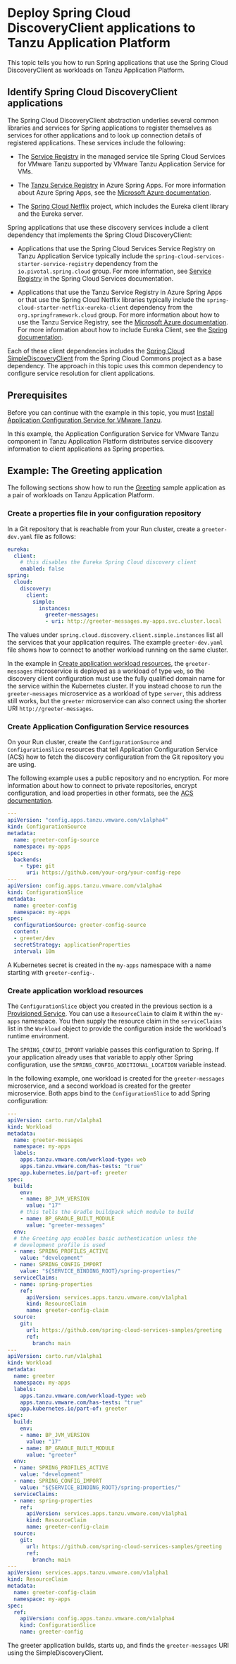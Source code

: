 # Deploy Spring Cloud DiscoveryClient applications to Tanzu Application Platform

This topic tells you how to run Spring applications that use the Spring Cloud DiscoveryClient
as workloads on Tanzu Application Platform.

## <a id="background"></a> Identify Spring Cloud DiscoveryClient applications

The Spring Cloud DiscoveryClient abstraction underlies several common libraries and services for
Spring applications to register themselves as services for other applications and to look up
connection details of registered applications. These services include the following:

- The [Service Registry](https://docs.vmware.com/en/Spring-Cloud-Services-for-VMware-Tanzu/3.1/spring-cloud-services/GUID-service-registry-index.html)
  in the managed service tile Spring Cloud Services for VMware Tanzu supported by
  VMware Tanzu Application Service for VMs.

- The [Tanzu Service Registry](https://learn.microsoft.com/en-us/azure/spring-apps/how-to-enterprise-service-registry) in Azure Spring Apps.
  For more information about Azure Spring Apps, see the
  [Microsoft Azure documentation](https://azure.microsoft.com/en-us/products/spring-apps/).

- The [Spring Cloud Netflix](https://spring.io/projects/spring-cloud-netflix) project, which includes
  the Eureka client library and the Eureka server.

Spring applications that use these discovery services include a client dependency that implements the
Spring Cloud DiscoveryClient:

- Applications that use the Spring Cloud Services Service Registry on Tanzu Application Service typically
  include the `spring-cloud-services-starter-service-registry` dependency from the
  `io.pivotal.spring.cloud` group.
  For more information, see [Service Registry](https://docs.vmware.com/en/Spring-Cloud-Services-for-VMware-Tanzu/3.1/spring-cloud-services/GUID-client-dependencies.html#service-registry)
  in the Spring Cloud Services documentation.

- Applications that use the Tanzu Service Registry in Azure Spring Apps or that use the
  Spring Cloud Netflix libraries typically include the `spring-cloud-starter-netflix-eureka-client`
  dependency from the `org.springframework.cloud` group.
  For more information about how to use the Tanzu Service Registry, see the
  [Microsoft Azure documentation](https://learn.microsoft.com/en-us/azure/spring-apps/how-to-enterprise-service-registry).
  For more information about how to include Eureka Client, see the
  [Spring documentation](https://docs.spring.io/spring-cloud-netflix/docs/current/reference/html/#netflix-eureka-client-starter).

Each of these client dependencies includes the
[Spring Cloud SimpleDiscoveryClient](https://docs.spring.io/spring-cloud-commons/docs/current/reference/html/#simplediscoveryclient)
from the Spring Cloud Commons project as a base dependency.
The approach in this topic uses this common dependency to configure service resolution for client applications.

## <a id="prerequisites"></a> Prerequisites

Before you can continue with the example in this topic, you must
[Install Application Configuration Service for VMware Tanzu](../../application-configuration-service/install-app-config-service.hbs.md).

In this example, the Application Configuration Service for VMware Tanzu component in
Tanzu Application Platform distributes service discovery information to client applications as Spring properties.

## <a id="example-greeting-app"></a> Example: The Greeting application

The following sections show how to run the
[Greeting](https://github.com/spring-cloud-services-samples/greeting) sample application
as a pair of workloads on Tanzu Application Platform.

### <a id="properties-file"></a> Create a properties file in your configuration repository

In a Git repository that is reachable from your Run cluster, create a `greeter-dev.yaml` file as
follows:

```yaml
eureka:
  client:
    # this disables the Eureka Spring Cloud discovery client
    enabled: false
spring:
  cloud:
    discovery:
      client:
        simple:
          instances:
            greeter-messages:
            - uri: http://greeter-messages.my-apps.svc.cluster.local
```

The values under `spring.cloud.discovery.client.simple.instances` list all the services that your application
requires. The example `greeter-dev.yaml` file shows how to connect to another workload running
on the same cluster.

In the example in [Create application workload resources](#create-workloads), the `greeter-messages` microservice is deployed as a workload of type  `web`, so the
discovery client configuration must use the fully qualified domain name for the service within the
Kubernetes cluster. If you instead choose to run the `greeter-messages` microservice as a workload of
type `server`, this address still works, but the `greeter` microservice can also connect
using the shorter URI `http://greeter-messages`.

### <a id="acs-resources"></a> Create Application Configuration Service resources

On your Run cluster, create the `ConfigurationSource` and `ConfigurationSlice` resources that tell
Application Configuration Service (ACS) how to fetch the discovery configuration from the
Git repository you are using.

The following example uses a public repository and no encryption.
For more information about how to connect to private repositories, encrypt configuration, and load
properties in other formats, see the
[ACS documentation](../../application-configuration-service/about.hbs.md).

```yaml
---
apiVersion: "config.apps.tanzu.vmware.com/v1alpha4"
kind: ConfigurationSource
metadata:
  name: greeter-config-source
  namespace: my-apps
spec:
  backends:
    - type: git
      uri: https://github.com/your-org/your-config-repo
---
apiVersion: config.apps.tanzu.vmware.com/v1alpha4
kind: ConfigurationSlice
metadata:
  name: greeter-config
  namespace: my-apps
spec:
  configurationSource: greeter-config-source
  content:
  - greeter/dev
  secretStrategy: applicationProperties
  interval: 10m
```

A Kubernetes secret is created in the `my-apps` namespace with a name starting with `greeter-config-`.

### <a id="create-workloads"></a> Create application workload resources

The `ConfigurationSlice` object you created in the previous section is a
[Provisioned Service](https://github.com/servicebinding/spec#provisioned-service).
You can use a `ResourceClaim` to claim it within the `my-apps` namespace.
You then supply the resource claim in the `serviceClaims` list in the `Workload` object to provide
the configuration inside the workload's runtime environment.

The `SPRING_CONFIG_IMPORT` variable passes this configuration to Spring.
If your application already uses that variable to apply other Spring configuration, use the
`SPRING_CONFIG_ADDITIONAL_LOCATION` variable instead.

In the following example, one workload is created for the `greeter-messages` microservice, and a second
workload is created for the greeter microservice.
Both apps bind to the `ConfigurationSlice` to add Spring configuration:

```yaml
---
apiVersion: carto.run/v1alpha1
kind: Workload
metadata:
  name: greeter-messages
  namespace: my-apps
  labels:
    apps.tanzu.vmware.com/workload-type: web
    apps.tanzu.vmware.com/has-tests: "true"
    app.kubernetes.io/part-of: greeter
spec:
  build:
    env:
    - name: BP_JVM_VERSION
      value: "17"
    # this tells the Gradle buildpack which module to build
    - name: BP_GRADLE_BUILT_MODULE
      value: "greeter-messages"
  env:
  # the Greeting app enables basic authentication unless the
  # development profile is used
  - name: SPRING_PROFILES_ACTIVE
    value: "development"
  - name: SPRING_CONFIG_IMPORT
    value: "${SERVICE_BINDING_ROOT}/spring-properties/"
  serviceClaims:
  - name: spring-properties
    ref:
      apiVersion: services.apps.tanzu.vmware.com/v1alpha1
      kind: ResourceClaim
      name: greeter-config-claim
  source:
    git:
      url: https://github.com/spring-cloud-services-samples/greeting
      ref:
        branch: main
---
apiVersion: carto.run/v1alpha1
kind: Workload
metadata:
  name: greeter
  namespace: my-apps
  labels:
    apps.tanzu.vmware.com/workload-type: web
    apps.tanzu.vmware.com/has-tests: "true"
    app.kubernetes.io/part-of: greeter
spec:
  build:
    env:
    - name: BP_JVM_VERSION
      value: "17"
    - name: BP_GRADLE_BUILT_MODULE
      value: "greeter"
  env:
  - name: SPRING_PROFILES_ACTIVE
    value: "development"
  - name: SPRING_CONFIG_IMPORT
    value: "${SERVICE_BINDING_ROOT}/spring-properties/"
  serviceClaims:
  - name: spring-properties
    ref:
      apiVersion: services.apps.tanzu.vmware.com/v1alpha1
      kind: ResourceClaim
      name: greeter-config-claim
  source:
    git:
      url: https://github.com/spring-cloud-services-samples/greeting
      ref:
        branch: main
---
apiVersion: services.apps.tanzu.vmware.com/v1alpha1
kind: ResourceClaim
metadata:
  name: greeter-config-claim
  namespace: my-apps
spec:
  ref:
    apiVersion: config.apps.tanzu.vmware.com/v1alpha4
    kind: ConfigurationSlice
    name: greeter-config
```

The greeter application builds, starts up, and finds the `greeter-messages` URI using the SimpleDiscoveryClient.
